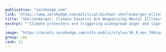 ```yaml
---
publication: "zerohedge.com"
link: "https://www.zerohedge.com/political/michael-shellenberger-elites-cheer-climate-narcissists"
title: "Shellenberger: Climate Fanatics Are Weaponizing Mental Illlness"
excerpt: "'Climate protesters are triggering widespread anger and signs of violence,'
"
image: "https://assets.zerohedge.com/s3fs-public/styles/16_9_max_700/public/2022-11/climateprotester.png?h=2cf47024&itok=nqEP9Vfa"
group: con
rank: 11
---
```


